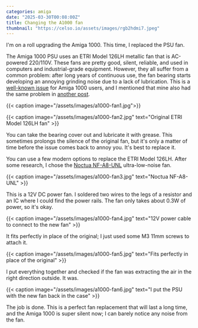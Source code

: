 ```yaml
---
categories: amiga
date: "2025-03-30T00:08:00Z"
title: Changing the A1000 fan
thumbnail: "https://celso.io/assets/images/rgb2hdmi7.jpeg"
---
```


I'm on a roll upgrading the Amiga 1000. This time, I replaced the PSU fan.

The Amiga 1000 PSU uses an ETRI Model 126LH metallic fan that is AC-powered 220/110V. These fans are pretty good, silent, reliable, and used in computers and industrial-grade equipment. However, they all suffer from a common problem: after long years of continuous use, the fan bearing starts developing an annoying grinding noise due to a lack of lubrication. This is a [well-known issue](https://www.amigalove.com/viewtopic.php?p=16937) for Amiga 1000 users, and I mentioned that mine also had the same problem in [another post](/posts/2025/01/26/the-first-perfect-computer/).

{{< caption image="/assets/images/a1000-fan1.jpg">}}

{{< caption image="/assets/images/a1000-fan2.jpg" text="Original ETRI Model 126LH fan" >}}

You can take the bearing cover out and lubricate it with grease. This sometimes prolongs the silence of the original fan, but it's only a matter of time before the issue comes back to annoy you. It's best to replace it.

You can use a few modern options to replace the ETRI Model 126LH. After some research, I chose the [Noctua NF-A8-UNL](https://noctua.at/en/products/fan/nf-a8-uln/specification) ultra-low-noise fan.

{{< caption image="/assets/images/a1000-fan3.jpg" text="Noctua NF-A8-UNL" >}}

This is a 12V DC power fan. I soldered two wires to the legs of a resistor and an IC where I could find the power rails. The fan only takes about 0.3W of power, so it's okay.

{{< caption image="/assets/images/a1000-fan4.jpg" text="12V power cable to connect to the new fan" >}}

It fits perfectly in place of the original; I just used some M3 11mm screws to attach it.

{{< caption image="/assets/images/a1000-fan5.jpg" text="Fits perfectly in place of the original" >}}

I put everything together and checked if the fan was extracting the air in the right direction outside. It was.

{{< caption image="/assets/images/a1000-fan6.jpg" text="I put the PSU with the new fan back in the case" >}}

The job is done. This is a perfect fan replacement that will last a long time, and the Amiga 1000 is super silent now; I can barely notice any noise from the fan.

